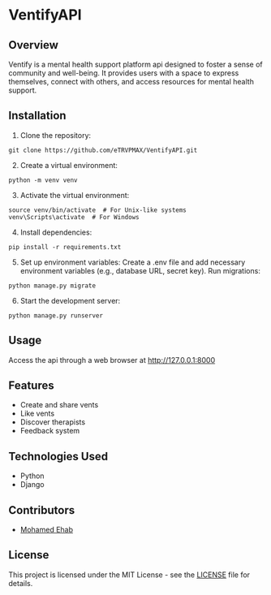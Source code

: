 # VentifyAPI
## Overview
Ventify is a mental health support platform api designed to foster a sense of community and well-being. It provides users with a space to express themselves, connect with others, and access resources for mental health support.

## Installation
1. Clone the repository:
```
git clone https://github.com/eTRVPMAX/VentifyAPI.git
```

2. Create a virtual environment:
```
python -m venv venv
```

3. Activate the virtual environment:
```
source venv/bin/activate  # For Unix-like systems
venv\Scripts\activate  # For Windows
```

4. Install dependencies:
```
pip install -r requirements.txt
```

5. Set up environment variables: Create a .env file and add necessary environment variables (e.g., database URL, secret key).
Run migrations:
```
python manage.py migrate
```

6. Start the development server:
```
python manage.py runserver
```

## Usage
Access the api through a web browser at http://127.0.0.1:8000

## Features
- Create and share vents
- Like vents
- Discover therapists
- Feedback system

## Technologies Used
- Python
- Django

## Contributors
- [Mohamed Ehab](https://github.com/eTRVPMAX)

## License
This project is licensed under the MIT License - see the [LICENSE](LICENSE) file for details.
